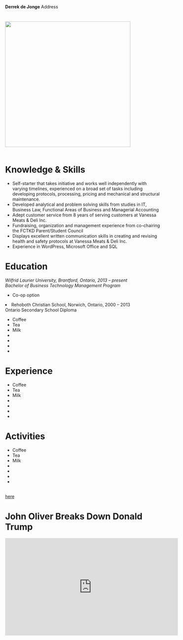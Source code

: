 
<html>
<head>
<b>Derrek de Jonge</b>
<p1>Address</p1>
<!--This is a comment necessary for the requirements of lab 8. Comments are not displayed in the browser-->
</head>
<body>

<div align="left">
<h1></h1>
<!---->
<img src="" heigth="222.5" width="406" >
<br></br>
<img src="" >

<h1>Knowledge & Skills</h1>
<p1>
<ul>
  <li>Self-starter that takes initiative and works well independently with varying timelines, experienced on a broad set of tasks including developing protocols, processing, pricing and mechanical and structural maintenance. </li>
  <li>Developed analytical and problem solving skills from studies in IT, Business Law, Functional Areas of Business and Managerial Accounting</li>
  <li>Adept customer service from 8 years of serving customers at Vanessa Meats & Deli Inc. </li>
  <li>Fundraising, organization and management experience from co-chairing the FCTKD Parent/Student Council </li>
  <li>Displays excellent written communication skills in creating and revising health and safety protocols at Vanessa Meats & Deli Inc. </li>
  <li>Experience in WordPress, Microsoft Office and SQL </li>
 
</ul></p1>

<h1>Education</h1>
<p1>
<i>Wilfrid Laurier University, Brantford, Ontario, 			         2013 – present<br>
Bachelor of Business Technology Management Program
</i>
<ul>
  <li>Co-op option</li>
</ul>
<li>Rehoboth Christian School, Norwich, Ontario, 				2000 – 2013<br>
Ontario Secondary School Diploma</li>
<ul>
  <li>Coffee</li>
  <li>Tea</li>
  <li>Milk</li>
  <li></li>
  <li></li>
  <li></li>
  <li></li>
</ul></p1>

<h1>Experience</h1>
<p1><ul>
  <li>Coffee</li>
  <li>Tea</li>
  <li>Milk</li>
  <li></li>
  <li></li>
  <li></li>
  <li></li>
</ul></p1>

<h1>Activities</h1>
<p1><ul>
  <li>Coffee</li>
  <li>Tea</li>
  <li>Milk</li>
  <li></li>
  <li></li>
  <li></li>
  <li></li>
</ul></p1>

<p> <br>
<a href="https://en.wikipedia.org/wiki/Donald_Trump">here</a></p>
<h1>John Oliver Breaks Down Donald Trump</h1>
<iframe width="560" height="315" src="https://www.youtube.com/embed/DnpO_RTSNmQ" frameborder="0" allowfullscreen></iframe>
</body>
</html>
